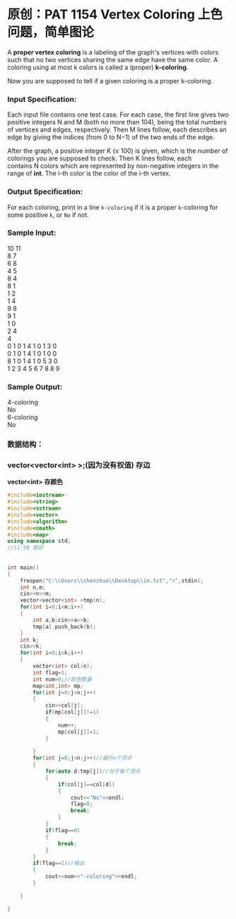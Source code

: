 # 原创：PAT 1154 Vertex Coloring 上色问题，简单图论

A **proper vertex coloring** is a labeling of the graph's vertices with colors such that no two vertices sharing the same edge have the same color. A coloring using at most k colors is called a (proper) **k-coloring**.

Now you are supposed to tell if a given coloring is a proper k-coloring.

### Input Specification:

Each input file contains one test case. For each case, the first line gives two positive integers N and M (both no more than 10​4​​), being the total numbers of vertices and edges, respectively. Then M lines follow, each describes an edge by giving the indices (from 0 to N−1) of the two ends of the edge.

After the graph, a positive integer K (≤ 100) is given, which is the number of colorings you are supposed to check. Then K lines follow, each contains N colors which are represented by non-negative integers in the range of **int**. The i-th color is the color of the i-th vertex.

### Output Specification:

For each coloring, print in a line `k-coloring` if it is a proper `k`-coloring for some positive `k`, or `No` if not.

### Sample Input:
10 11  
8 7  
6 8  
4 5  
8 4  
8 1  
1 2  
1 4  
9 8  
9 1  
1 0  
2 4  
4  
0 1 0 1 4 1 0 1 3 0  
0 1 0 1 4 1 0 1 0 0  
8 1 0 1 4 1 0 5 3 0  
1 2 3 4 5 6 7 8 8 9  
### Sample Output:
4-coloring  
No  
6-coloring  
No  
### 数据结构：

### vector&lt;vector&lt;int&gt; &gt;;(因为没有权值) **存边**

**vector&lt;int&gt; 存颜色**
```c++
#include<iostream>
#include<string>
#include<sstream>
#include<vector>
#include<algorithm>
#include<cmath>
#include<map>
using namespace std;
//11:50 图论 
 
 
int main()
{
	freopen("C:\\Users\\chenzhuo\\Desktop\\in.txt","r",stdin);
	int n,m;
	cin>>n>>m;
	vector<vector<int> >tmp(n);
	for(int i=0;i<m;i++)
	{
		int a,b;cin>>a>>b;
		tmp[a].push_back(b);	
	}
	int k;
	cin>>k;
	for(int i=0;i<k;i++)
	{
		vector<int> col(n);
		int flag=1;
		int num=0;//颜色数量 
		map<int,int> mp;
		for(int j=0;j<n;j++)
		{
			cin>>col[j];
			if(mp[col[j]]!=1)
			{
				num++;
				mp[col[j]]=1;
			}
			
		}
		for(int j=0;j<n;j++)//遍历n个顶点 
		{
			for(auto d:tmp[j])//对于每个顶点 
			{
				if(col[j]==col[d])
				{
					cout<<"No"<<endl;
					flag=0;
					break;
				}
			}
			if(flag==0)
			{
				break;
			} 
		}
		if(flag==1)//输出 
		{
			cout<<num<<"-coloring"<<endl;
		}
		
	}
	
}
```
 
